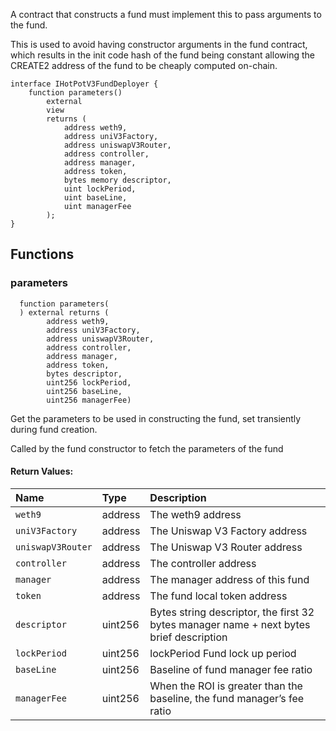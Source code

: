A contract that constructs a fund must implement this to pass arguments to the fund.

This is used to avoid having constructor arguments in the fund contract, which results in the init code hash
of the fund being constant allowing the CREATE2 address of the fund to be cheaply computed on-chain.

```solidity
interface IHotPotV3FundDeployer {
    function parameters()
        external
        view
        returns (
            address weth9,
            address uniV3Factory,
            address uniswapV3Router,
            address controller,
            address manager,
            address token,
            bytes memory descriptor,
            uint lockPeriod,
            uint baseLine,
            uint managerFee
        );
}
```

## Functions
### parameters
```solidity
  function parameters(
  ) external returns (
        address weth9, 
        address uniV3Factory, 
        address uniswapV3Router, 
        address controller, 
        address manager,
        address token, 
        bytes descriptor, 
        uint256 lockPeriod, 
        uint256 baseLine, 
        uint256 managerFee)
```
Get the parameters to be used in constructing the fund, set transiently during fund creation.

Called by the fund constructor to fetch the parameters of the fund

#### Return Values:
| Name | Type | Description                                                          |
| :--- | :--- | :------------------------------------------------------------------- |
|`weth9` | address | The weth9 address
|`uniV3Factory` | address | The Uniswap V3 Factory address
|`uniswapV3Router` | address | The Uniswap V3 Router address
|`controller` | address | The controller address
|`manager` | address | The manager address of this fund
|`token` | address | The fund local token address
|`descriptor` | uint256 | Bytes string descriptor, the first 32 bytes manager name + next bytes brief description
|`lockPeriod` | uint256 | lockPeriod Fund lock up period
|`baseLine` | uint256 | Baseline of fund manager fee ratio
|`managerFee` | uint256 | When the ROI is greater than the baseline, the fund manager’s fee ratio

